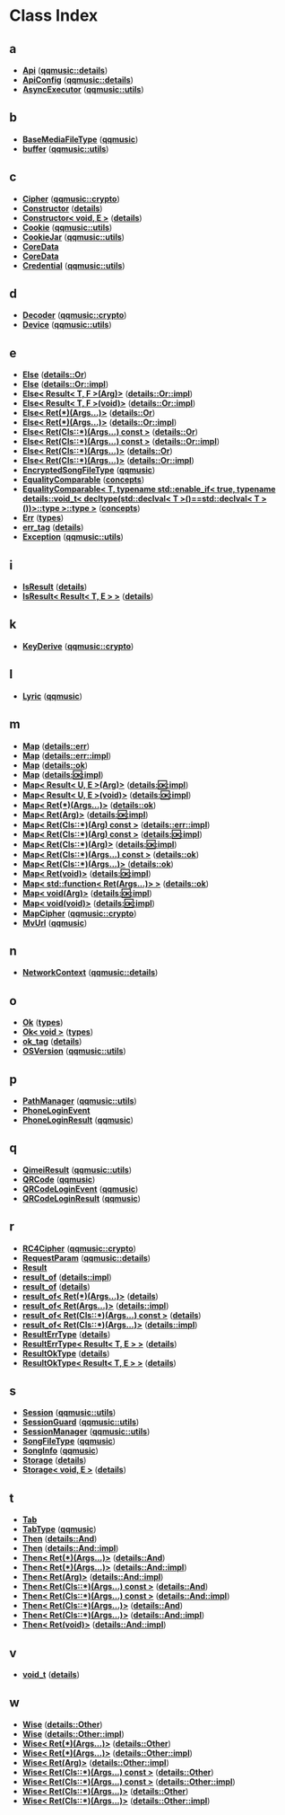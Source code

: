 
# Class Index


## a

* [**Api**](classqqmusic_1_1details_1_1Api.md)
([**qqmusic::details**](namespaceqqmusic_1_1details.md))
* [**ApiConfig**](structqqmusic_1_1details_1_1ApiConfig.md)
([**qqmusic::details**](namespaceqqmusic_1_1details.md))
* [**AsyncExecutor**](classqqmusic_1_1utils_1_1AsyncExecutor.md)
([**qqmusic::utils**](namespaceqqmusic_1_1utils.md))


## b

* [**BaseMediaFileType**](classqqmusic_1_1BaseMediaFileType.md)
([**qqmusic**](namespaceqqmusic.md))
* [**buffer**](classqqmusic_1_1utils_1_1buffer.md)
([**qqmusic::utils**](namespaceqqmusic_1_1utils.md))


## c

* [**Cipher**](classqqmusic_1_1crypto_1_1Cipher.md)
([**qqmusic::crypto**](namespaceqqmusic_1_1crypto.md))
* [**Constructor**](structdetails_1_1Constructor.md)
([**details**](namespacedetails.md))
* [**Constructor&lt; void, E &gt;**](structdetails_1_1Constructor_3_01void_00_01E_01_4.md)
([**details**](namespacedetails.md))
* [**Cookie**](structqqmusic_1_1utils_1_1Cookie.md)
([**qqmusic::utils**](namespaceqqmusic_1_1utils.md))
* [**CookieJar**](classqqmusic_1_1utils_1_1CookieJar.md)
([**qqmusic::utils**](namespaceqqmusic_1_1utils.md))
* [**CoreData**](structqqmusic_1_1EncryptedSongFileType_1_1CoreData.md)
* [**CoreData**](structqqmusic_1_1SongFileType_1_1CoreData.md)
* [**Credential**](classqqmusic_1_1utils_1_1Credential.md)
([**qqmusic::utils**](namespaceqqmusic_1_1utils.md))


## d

* [**Decoder**](classqqmusic_1_1crypto_1_1Decoder.md)
([**qqmusic::crypto**](namespaceqqmusic_1_1crypto.md))
* [**Device**](structqqmusic_1_1utils_1_1Device.md)
([**qqmusic::utils**](namespaceqqmusic_1_1utils.md))


## e

* [**Else**](structdetails_1_1Or_1_1Else.md)
([**details::Or**](namespacedetails_1_1Or.md))
* [**Else**](structdetails_1_1Or_1_1impl_1_1Else.md)
([**details::Or::impl**](namespacedetails_1_1Or_1_1impl.md))
* [**Else&lt; Result&lt; T, F &gt;(Arg)&gt;**](structdetails_1_1Or_1_1impl_1_1Else_3_01Result_3_01T_00_01F_01_4_07Arg_08_4.md)
([**details::Or::impl**](namespacedetails_1_1Or_1_1impl.md))
* [**Else&lt; Result&lt; T, F &gt;(void)&gt;**](structdetails_1_1Or_1_1impl_1_1Else_3_01Result_3_01T_00_01F_01_4_07void_08_4.md)
([**details::Or::impl**](namespacedetails_1_1Or_1_1impl.md))
* [**Else&lt; Ret(\*)(Args...)&gt;**](structdetails_1_1Or_1_1Else_3_01Ret_07_5_08_07Args_8_8_8_08_4.md)
([**details::Or**](namespacedetails_1_1Or.md))
* [**Else&lt; Ret(\*)(Args...)&gt;**](structdetails_1_1Or_1_1impl_1_1Else_3_01Ret_07_5_08_07Args_8_8_8_08_4.md)
([**details::Or::impl**](namespacedetails_1_1Or_1_1impl.md))
* [**Else&lt; Ret(Cls::\*)(Args...) const &gt;**](structdetails_1_1Or_1_1Else_3_01Ret_07Cls_1_1_5_08_07Args_8_8_8_08_01const_01_4.md)
([**details::Or**](namespacedetails_1_1Or.md))
* [**Else&lt; Ret(Cls::\*)(Args...) const &gt;**](structdetails_1_1Or_1_1impl_1_1Else_3_01Ret_07Cls_1_1_5_08_07Args_8_8_8_08_01const_01_4.md)
([**details::Or::impl**](namespacedetails_1_1Or_1_1impl.md))
* [**Else&lt; Ret(Cls::\*)(Args...)&gt;**](structdetails_1_1Or_1_1Else_3_01Ret_07Cls_1_1_5_08_07Args_8_8_8_08_4.md)
([**details::Or**](namespacedetails_1_1Or.md))
* [**Else&lt; Ret(Cls::\*)(Args...)&gt;**](structdetails_1_1Or_1_1impl_1_1Else_3_01Ret_07Cls_1_1_5_08_07Args_8_8_8_08_4.md)
([**details::Or::impl**](namespacedetails_1_1Or_1_1impl.md))
* [**EncryptedSongFileType**](classqqmusic_1_1EncryptedSongFileType.md)
([**qqmusic**](namespaceqqmusic.md))
* [**EqualityComparable**](structconcepts_1_1EqualityComparable.md)
([**concepts**](namespaceconcepts.md))
* [**EqualityComparable&lt; T, typename std::enable\_if&lt; true, typename details::void\_t&lt; decltype(std::declval&lt; T &gt;()==std::declval&lt; T &gt;())&gt;::type &gt;::type &gt;**](structconcepts_1_1EqualityComparable_3_01T_00_01typename_01std_1_1enable__if_3_01true_00_01typenb4b0200ec94bdc3bb35c4a1595f66806.md)
([**concepts**](namespaceconcepts.md))
* [**Err**](structtypes_1_1Err.md)
([**types**](namespacetypes.md))
* [**err\_tag**](structdetails_1_1err__tag.md)
([**details**](namespacedetails.md))
* [**Exception**](classqqmusic_1_1utils_1_1Exception.md)
([**qqmusic::utils**](namespaceqqmusic_1_1utils.md))


## i

* [**IsResult**](structdetails_1_1IsResult.md)
([**details**](namespacedetails.md))
* [**IsResult&lt; Result&lt; T, E &gt; &gt;**](structdetails_1_1IsResult_3_01Result_3_01T_00_01E_01_4_01_4.md)
([**details**](namespacedetails.md))


## k

* [**KeyDerive**](classqqmusic_1_1crypto_1_1KeyDerive.md)
([**qqmusic::crypto**](namespaceqqmusic_1_1crypto.md))


## l

* [**Lyric**](structqqmusic_1_1Lyric.md)
([**qqmusic**](namespaceqqmusic.md))


## m

* [**Map**](structdetails_1_1err_1_1Map.md)
([**details::err**](namespacedetails_1_1err.md))
* [**Map**](structdetails_1_1err_1_1impl_1_1Map.md)
([**details::err::impl**](namespacedetails_1_1err_1_1impl.md))
* [**Map**](structdetails_1_1ok_1_1Map.md)
([**details::ok**](namespacedetails_1_1ok.md))
* [**Map**](structdetails_1_1ok_1_1impl_1_1Map.md)
([**details::ok::impl**](namespacedetails_1_1ok_1_1impl.md))
* [**Map&lt; Result&lt; U, E &gt;(Arg)&gt;**](structdetails_1_1ok_1_1impl_1_1Map_3_01Result_3_01U_00_01E_01_4_07Arg_08_4.md)
([**details::ok::impl**](namespacedetails_1_1ok_1_1impl.md))
* [**Map&lt; Result&lt; U, E &gt;(void)&gt;**](structdetails_1_1ok_1_1impl_1_1Map_3_01Result_3_01U_00_01E_01_4_07void_08_4.md)
([**details::ok::impl**](namespacedetails_1_1ok_1_1impl.md))
* [**Map&lt; Ret(\*)(Args...)&gt;**](structdetails_1_1ok_1_1Map_3_01Ret_07_5_08_07Args_8_8_8_08_4.md)
([**details::ok**](namespacedetails_1_1ok.md))
* [**Map&lt; Ret(Arg)&gt;**](structdetails_1_1ok_1_1impl_1_1Map_3_01Ret_07Arg_08_4.md)
([**details::ok::impl**](namespacedetails_1_1ok_1_1impl.md))
* [**Map&lt; Ret(Cls::\*)(Arg) const &gt;**](structdetails_1_1err_1_1impl_1_1Map_3_01Ret_07Cls_1_1_5_08_07Arg_08_01const_01_4.md)
([**details::err::impl**](namespacedetails_1_1err_1_1impl.md))
* [**Map&lt; Ret(Cls::\*)(Arg) const &gt;**](structdetails_1_1ok_1_1impl_1_1Map_3_01Ret_07Cls_1_1_5_08_07Arg_08_01const_01_4.md)
([**details::ok::impl**](namespacedetails_1_1ok_1_1impl.md))
* [**Map&lt; Ret(Cls::\*)(Arg)&gt;**](structdetails_1_1ok_1_1impl_1_1Map_3_01Ret_07Cls_1_1_5_08_07Arg_08_4.md)
([**details::ok::impl**](namespacedetails_1_1ok_1_1impl.md))
* [**Map&lt; Ret(Cls::\*)(Args...) const &gt;**](structdetails_1_1ok_1_1Map_3_01Ret_07Cls_1_1_5_08_07Args_8_8_8_08_01const_01_4.md)
([**details::ok**](namespacedetails_1_1ok.md))
* [**Map&lt; Ret(Cls::\*)(Args...)&gt;**](structdetails_1_1ok_1_1Map_3_01Ret_07Cls_1_1_5_08_07Args_8_8_8_08_4.md)
([**details::ok**](namespacedetails_1_1ok.md))
* [**Map&lt; Ret(void)&gt;**](structdetails_1_1ok_1_1impl_1_1Map_3_01Ret_07void_08_4.md)
([**details::ok::impl**](namespacedetails_1_1ok_1_1impl.md))
* [**Map&lt; std::function&lt; Ret(Args...)&gt; &gt;**](structdetails_1_1ok_1_1Map_3_01std_1_1function_3_01Ret_07Args_8_8_8_08_4_01_4.md)
([**details::ok**](namespacedetails_1_1ok.md))
* [**Map&lt; void(Arg)&gt;**](structdetails_1_1ok_1_1impl_1_1Map_3_01void_07Arg_08_4.md)
([**details::ok::impl**](namespacedetails_1_1ok_1_1impl.md))
* [**Map&lt; void(void)&gt;**](structdetails_1_1ok_1_1impl_1_1Map_3_01void_07void_08_4.md)
([**details::ok::impl**](namespacedetails_1_1ok_1_1impl.md))
* [**MapCipher**](classqqmusic_1_1crypto_1_1MapCipher.md)
([**qqmusic::crypto**](namespaceqqmusic_1_1crypto.md))
* [**MvUrl**](structqqmusic_1_1MvUrl.md)
([**qqmusic**](namespaceqqmusic.md))


## n

* [**NetworkContext**](structqqmusic_1_1details_1_1NetworkContext.md)
([**qqmusic::details**](namespaceqqmusic_1_1details.md))


## o

* [**Ok**](structtypes_1_1Ok.md)
([**types**](namespacetypes.md))
* [**Ok&lt; void &gt;**](structtypes_1_1Ok_3_01void_01_4.md)
([**types**](namespacetypes.md))
* [**ok\_tag**](structdetails_1_1ok__tag.md)
([**details**](namespacedetails.md))
* [**OSVersion**](structqqmusic_1_1utils_1_1OSVersion.md)
([**qqmusic::utils**](namespaceqqmusic_1_1utils.md))


## p

* [**PathManager**](classqqmusic_1_1utils_1_1PathManager.md)
([**qqmusic::utils**](namespaceqqmusic_1_1utils.md))
* [**PhoneLoginEvent**](structPhoneLoginEvent.md)
* [**PhoneLoginResult**](structqqmusic_1_1PhoneLoginResult.md)
([**qqmusic**](namespaceqqmusic.md))


## q

* [**QimeiResult**](structqqmusic_1_1utils_1_1QimeiResult.md)
([**qqmusic::utils**](namespaceqqmusic_1_1utils.md))
* [**QRCode**](structqqmusic_1_1QRCode.md)
([**qqmusic**](namespaceqqmusic.md))
* [**QRCodeLoginEvent**](classqqmusic_1_1QRCodeLoginEvent.md)
([**qqmusic**](namespaceqqmusic.md))
* [**QRCodeLoginResult**](structqqmusic_1_1QRCodeLoginResult.md)
([**qqmusic**](namespaceqqmusic.md))


## r

* [**RC4Cipher**](classqqmusic_1_1crypto_1_1RC4Cipher.md)
([**qqmusic::crypto**](namespaceqqmusic_1_1crypto.md))
* [**RequestParam**](structqqmusic_1_1details_1_1RequestParam.md)
([**qqmusic::details**](namespaceqqmusic_1_1details.md))
* [**Result**](structResult.md)
* [**result\_of**](structdetails_1_1impl_1_1result__of.md)
([**details::impl**](namespacedetails_1_1impl.md))
* [**result\_of**](structdetails_1_1result__of.md)
([**details**](namespacedetails.md))
* [**result\_of&lt; Ret(\*)(Args...)&gt;**](structdetails_1_1result__of_3_01Ret_07_5_08_07Args_8_8_8_08_4.md)
([**details**](namespacedetails.md))
* [**result\_of&lt; Ret(Args...)&gt;**](structdetails_1_1impl_1_1result__of_3_01Ret_07Args_8_8_8_08_4.md)
([**details::impl**](namespacedetails_1_1impl.md))
* [**result\_of&lt; Ret(Cls::\*)(Args...) const &gt;**](structdetails_1_1result__of_3_01Ret_07Cls_1_1_5_08_07Args_8_8_8_08_01const_01_4.md)
([**details**](namespacedetails.md))
* [**result\_of&lt; Ret(Cls::\*)(Args...)&gt;**](structdetails_1_1impl_1_1result__of_3_01Ret_07Cls_1_1_5_08_07Args_8_8_8_08_4.md)
([**details::impl**](namespacedetails_1_1impl.md))
* [**ResultErrType**](structdetails_1_1ResultErrType.md)
([**details**](namespacedetails.md))
* [**ResultErrType&lt; Result&lt; T, E &gt; &gt;**](structdetails_1_1ResultErrType_3_01Result_3_01T_00_01E_01_4_01_4.md)
([**details**](namespacedetails.md))
* [**ResultOkType**](structdetails_1_1ResultOkType.md)
([**details**](namespacedetails.md))
* [**ResultOkType&lt; Result&lt; T, E &gt; &gt;**](structdetails_1_1ResultOkType_3_01Result_3_01T_00_01E_01_4_01_4.md)
([**details**](namespacedetails.md))


## s

* [**Session**](classqqmusic_1_1utils_1_1Session.md)
([**qqmusic::utils**](namespaceqqmusic_1_1utils.md))
* [**SessionGuard**](classqqmusic_1_1utils_1_1SessionGuard.md)
([**qqmusic::utils**](namespaceqqmusic_1_1utils.md))
* [**SessionManager**](classqqmusic_1_1utils_1_1SessionManager.md)
([**qqmusic::utils**](namespaceqqmusic_1_1utils.md))
* [**SongFileType**](classqqmusic_1_1SongFileType.md)
([**qqmusic**](namespaceqqmusic.md))
* [**SongInfo**](structqqmusic_1_1SongInfo.md)
([**qqmusic**](namespaceqqmusic.md))
* [**Storage**](structdetails_1_1Storage.md)
([**details**](namespacedetails.md))
* [**Storage&lt; void, E &gt;**](structdetails_1_1Storage_3_01void_00_01E_01_4.md)
([**details**](namespacedetails.md))


## t

* [**Tab**](structqqmusic_1_1TabType_1_1Tab.md)
* [**TabType**](classqqmusic_1_1TabType.md)
([**qqmusic**](namespaceqqmusic.md))
* [**Then**](structdetails_1_1And_1_1Then.md)
([**details::And**](namespacedetails_1_1And.md))
* [**Then**](structdetails_1_1And_1_1impl_1_1Then.md)
([**details::And::impl**](namespacedetails_1_1And_1_1impl.md))
* [**Then&lt; Ret(\*)(Args...)&gt;**](structdetails_1_1And_1_1Then_3_01Ret_07_5_08_07Args_8_8_8_08_4.md)
([**details::And**](namespacedetails_1_1And.md))
* [**Then&lt; Ret(\*)(Args...)&gt;**](structdetails_1_1And_1_1impl_1_1Then_3_01Ret_07_5_08_07Args_8_8_8_08_4.md)
([**details::And::impl**](namespacedetails_1_1And_1_1impl.md))
* [**Then&lt; Ret(Arg)&gt;**](structdetails_1_1And_1_1impl_1_1Then_3_01Ret_07Arg_08_4.md)
([**details::And::impl**](namespacedetails_1_1And_1_1impl.md))
* [**Then&lt; Ret(Cls::\*)(Args...) const &gt;**](structdetails_1_1And_1_1Then_3_01Ret_07Cls_1_1_5_08_07Args_8_8_8_08_01const_01_4.md)
([**details::And**](namespacedetails_1_1And.md))
* [**Then&lt; Ret(Cls::\*)(Args...) const &gt;**](structdetails_1_1And_1_1impl_1_1Then_3_01Ret_07Cls_1_1_5_08_07Args_8_8_8_08_01const_01_4.md)
([**details::And::impl**](namespacedetails_1_1And_1_1impl.md))
* [**Then&lt; Ret(Cls::\*)(Args...)&gt;**](structdetails_1_1And_1_1Then_3_01Ret_07Cls_1_1_5_08_07Args_8_8_8_08_4.md)
([**details::And**](namespacedetails_1_1And.md))
* [**Then&lt; Ret(Cls::\*)(Args...)&gt;**](structdetails_1_1And_1_1impl_1_1Then_3_01Ret_07Cls_1_1_5_08_07Args_8_8_8_08_4.md)
([**details::And::impl**](namespacedetails_1_1And_1_1impl.md))
* [**Then&lt; Ret(void)&gt;**](structdetails_1_1And_1_1impl_1_1Then_3_01Ret_07void_08_4.md)
([**details::And::impl**](namespacedetails_1_1And_1_1impl.md))


## v

* [**void\_t**](structdetails_1_1void__t.md)
([**details**](namespacedetails.md))


## w

* [**Wise**](structdetails_1_1Other_1_1Wise.md)
([**details::Other**](namespacedetails_1_1Other.md))
* [**Wise**](structdetails_1_1Other_1_1impl_1_1Wise.md)
([**details::Other::impl**](namespacedetails_1_1Other_1_1impl.md))
* [**Wise&lt; Ret(\*)(Args...)&gt;**](structdetails_1_1Other_1_1Wise_3_01Ret_07_5_08_07Args_8_8_8_08_4.md)
([**details::Other**](namespacedetails_1_1Other.md))
* [**Wise&lt; Ret(\*)(Args...)&gt;**](structdetails_1_1Other_1_1impl_1_1Wise_3_01Ret_07_5_08_07Args_8_8_8_08_4.md)
([**details::Other::impl**](namespacedetails_1_1Other_1_1impl.md))
* [**Wise&lt; Ret(Arg)&gt;**](structdetails_1_1Other_1_1impl_1_1Wise_3_01Ret_07Arg_08_4.md)
([**details::Other::impl**](namespacedetails_1_1Other_1_1impl.md))
* [**Wise&lt; Ret(Cls::\*)(Args...) const &gt;**](structdetails_1_1Other_1_1Wise_3_01Ret_07Cls_1_1_5_08_07Args_8_8_8_08_01const_01_4.md)
([**details::Other**](namespacedetails_1_1Other.md))
* [**Wise&lt; Ret(Cls::\*)(Args...) const &gt;**](structdetails_1_1Other_1_1impl_1_1Wise_3_01Ret_07Cls_1_1_5_08_07Args_8_8_8_08_01const_01_4.md)
([**details::Other::impl**](namespacedetails_1_1Other_1_1impl.md))
* [**Wise&lt; Ret(Cls::\*)(Args...)&gt;**](structdetails_1_1Other_1_1Wise_3_01Ret_07Cls_1_1_5_08_07Args_8_8_8_08_4.md)
([**details::Other**](namespacedetails_1_1Other.md))
* [**Wise&lt; Ret(Cls::\*)(Args...)&gt;**](structdetails_1_1Other_1_1impl_1_1Wise_3_01Ret_07Cls_1_1_5_08_07Args_8_8_8_08_4.md)
([**details::Other::impl**](namespacedetails_1_1Other_1_1impl.md))


